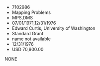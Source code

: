 * 7102986
* Mapping Problems
* MPS,DMS
* 07/01/1971,12/31/1976
* Edward Curtis, University of Washington
* Standard Grant
*   name not available
* 12/31/1976
* USD 70,900.00

NONE